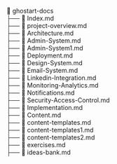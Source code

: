 📂 ghostart-docs  
 ├── 📄 Index.md    
 ├── 📄 project-overview.md    
 ├── 📄 Architecture.md    
 ├── 📄 Admin-System.md    
 ├── 📄 Admin-System1.md    
 ├── 📄 Deployment.md    
 ├── 📄 Design-System.md    
 ├── 📄 Email-System.md    
 ├── 📄 Linkedin-Integration.md    
 ├── 📄 Monitoring-Analytics.md    
 ├── 📄 Notifications.md    
 ├── 📄 Security-Access-Control.md    
 ├── 📄 Implementation.md    
 ├── 📄 Content.md    
 ├── 📄 content-templates.md  
 ├── 📄 content-templates1.md  
 ├── 📄 content-templates2.md  
 ├── 📄 exercises.md    
 ├── 📄 ideas-bank.md  

